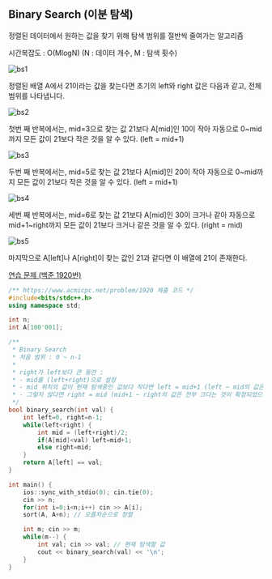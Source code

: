 ## Binary Search (이분 탐색)
정렬된 데이터에서 원하는 값을 찾기 위해 탐색 범위를 절반씩 줄여가는 알고리즘

시간복잡도 : O(MlogN) (N : 데이터 개수, M : 탐색 횟수)

![bs1](https://github.com/user-attachments/assets/1f4ee66c-4b08-4ab5-ba4d-f8dff4e8c1e8)

정렬된 배열 A에서 21이라는 값을 찾는다면 초기의 left와 right 값은 다음과 같고, 전체 범위를 나타냅니다.

![bs2](https://github.com/user-attachments/assets/2613290c-f15a-4205-9e92-2dc45827b02a)

첫번 째 반복에서는, mid=3으로 찾는 값 21보다 A[mid]인 10이 작아 자동으로 0~mid까지 모든 값이 21보다 작은 것을 알 수 있다. (left = mid+1)

![bs3](https://github.com/user-attachments/assets/4b4658a1-bb3b-4d80-b80e-cb065d8d6d18)

두번 째 반복에서는, mid=5로 찾는 값 21보다 A[mid]인 20이 작아 자동으로 0~mid까지 모든 값이 21보다 작은 것을 알 수 있다. (left = mid+1)

![bs4](https://github.com/user-attachments/assets/50309bc0-aedc-450f-94b0-a24148d95c4a)

세번 째 반복에서는, mid=6로 찾는 값 21보다 A[mid]인 30이 크거나 같아 자동으로 mid+1~right까지 모든 값이 21보다 크거나 같은 것을 알 수 있다. (right = mid)

![bs5](https://github.com/user-attachments/assets/7b88348e-36b7-490c-818c-6408d07263bc)

마지막으로 A[left]나 A[right]이 찾는 값인 21과 같다면 이 배열에 21이 존재한다.

[연습 문제 (백준 1920번)](https://www.acmicpc.net/problem/1920)

``` c++
/** https://www.acmicpc.net/problem/1920 제출 코드 */
#include<bits/stdc++.h>
using namespace std;

int n;
int A[100'001];

/** 
 * Binary Search
 * 처음 범위 : 0 ~ n-1
 * 
 * right가 left보다 큰 동안 :
 * - mid를 (left+right)으로 설정
 * - mid 위치의 값이 현재 탐색중인 값보다 작다면 left = mid+1 (left ~ mid의 값은 전부 작다는 것이 확정되었으니 커팅)
 * - 그렇지 않다면 right = mid (mid+1 ~ right의 값은 전부 크다는 것이 확정되었으니 커팅)
 */
bool binary_search(int val) {
    int left=0, right=n-1;
    while(left<right) {
        int mid = (left+right)/2;
        if(A[mid]<val) left=mid+1;
        else right=mid;
    }
    return A[left] == val;
}

int main() {
    ios::sync_with_stdio(0); cin.tie(0);
    cin >> n;
    for(int i=0;i<n;i++) cin >> A[i];
    sort(A, A+n); // 오름차순으로 정렬

    int m; cin >> m;
    while(m--) {
        int val; cin >> val; // 현재 탐색할 값
        cout << binary_search(val) << '\n';
    }
}
```

